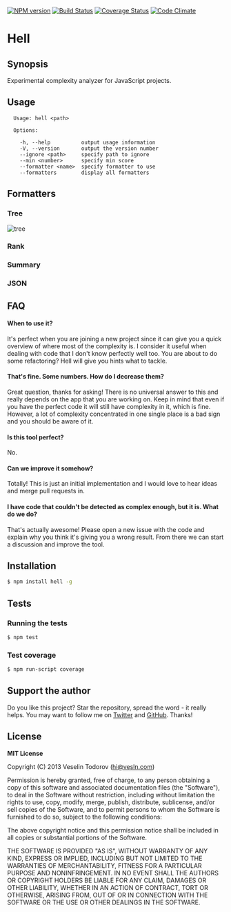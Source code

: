 [![NPM version](https://badge.fury.io/js/hell.png)](http://badge.fury.io/js/hell)
[![Build Status](https://secure.travis-ci.org/vesln/hell.png)](http://travis-ci.org/vesln/hell)
[![Coverage Status](https://coveralls.io/repos/vesln/hell/badge.png?branch=master)](https://coveralls.io/r/vesln/hell?branch=master)
[![Code Climate](https://codeclimate.com/github/vesln/hell.png)](https://codeclimate.com/github/vesln/hell)

# Hell

## Synopsis

Experimental complexity analyzer for JavaScript projects.

## Usage

```
  Usage: hell <path>

  Options:

    -h, --help          output usage information
    -V, --version       output the version number
    --ignore <path>     specify path to ignore
    --min <number>      specify min score
    --formatter <name>  specify formatter to use
    --formatters        display all formatters
```
## Formatters

### Tree

![tree](http://i.imgur.com/AMUiFlb.png)

### Rank

### Summary

### JSON

## FAQ

#### When to use it?

It's perfect when you are joining a new project since it can give
you a quick overview of where most of the complexity is. I consider it useful
when dealing with code that I don't know perfectly well too.
You are about to do some refactoring? Hell will give you hints what to tackle.

#### That's fine. Some numbers. How do I decrease them?

Great question, thanks for asking! There is no universal answer to this and
really depends on the app that you are working on. Keep in mind that even if you
have the perfect code it will still have complexity in it, which is fine.
However, a lot of complexity concentrated in one single place is a bad sign and you
should be aware of it.

#### Is this tool perfect?

No.

#### Can we improve it somehow?

Totally! This is just an initial implementation and I would love to hear ideas and merge
pull requests in.

#### I have code that couldn't be detected as complex enough, but it is. What do we do?

That's actually awesome! Please open a new issue with the code and explain why you
think it's giving you a wrong result. From there we can start a discussion and improve the
tool.

## Installation

```bash
$ npm install hell -g
```

## Tests

### Running the tests

```bash
$ npm test
```

### Test coverage

```bash
$ npm run-script coverage
```

## Support the author

Do you like this project? Star the repository, spread the word - it really helps. You may want to follow
me on [Twitter](https://twitter.com/vesln) and
[GitHub](https://github.com/vesln). Thanks!

## License

**MIT License**

Copyright (C) 2013 Veselin Todorov (hi@vesln.com)

Permission is hereby granted, free of charge, to any person obtaining a copy of this software and associated
documentation files (the "Software"), to deal in the Software without restriction, including without limitation the rights
to use, copy, modify, merge, publish, distribute, sublicense, and/or sell copies of the Software, and to permit
persons to whom the Software is furnished to do so, subject to the following conditions:

The above copyright notice and this permission notice shall be included in all copies or substantial
portions of the Software.

THE SOFTWARE IS PROVIDED "AS IS", WITHOUT WARRANTY OF ANY KIND, EXPRESS OR IMPLIED, INCLUDING BUT NOT LIMITED TO
THE WARRANTIES OF MERCHANTABILITY, FITNESS FOR A PARTICULAR PURPOSE AND NONINFRINGEMENT. IN NO EVENT SHALL THE
AUTHORS OR COPYRIGHT HOLDERS BE LIABLE FOR ANY CLAIM, DAMAGES OR OTHER LIABILITY, WHETHER IN AN ACTION OF CONTRACT,
TORT OR OTHERWISE, ARISING FROM, OUT OF OR IN CONNECTION WITH THE SOFTWARE OR THE USE OR OTHER DEALINGS IN THE SOFTWARE.
